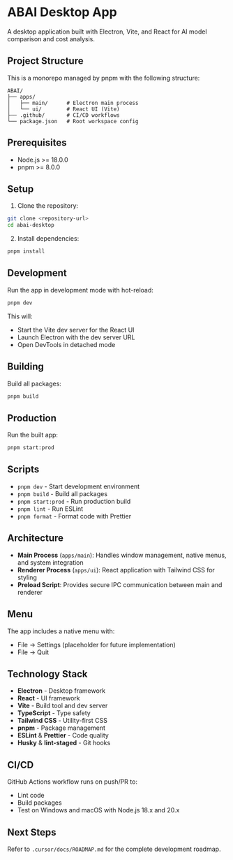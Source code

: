 # ABAI Desktop App

A desktop application built with Electron, Vite, and React for AI model comparison and cost analysis.

## Project Structure

This is a monorepo managed by pnpm with the following structure:

```
ABAI/
├── apps/
│   ├── main/      # Electron main process
│   └── ui/        # React UI (Vite)
├── .github/       # CI/CD workflows
└── package.json   # Root workspace config
```

## Prerequisites

- Node.js >= 18.0.0
- pnpm >= 8.0.0

## Setup

1. Clone the repository:

```bash
git clone <repository-url>
cd abai-desktop
```

2. Install dependencies:

```bash
pnpm install
```

## Development

Run the app in development mode with hot-reload:

```bash
pnpm dev
```

This will:

- Start the Vite dev server for the React UI
- Launch Electron with the dev server URL
- Open DevTools in detached mode

## Building

Build all packages:

```bash
pnpm build
```

## Production

Run the built app:

```bash
pnpm start:prod
```

## Scripts

- `pnpm dev` - Start development environment
- `pnpm build` - Build all packages
- `pnpm start:prod` - Run production build
- `pnpm lint` - Run ESLint
- `pnpm format` - Format code with Prettier

## Architecture

- **Main Process** (`apps/main`): Handles window management, native menus, and system integration
- **Renderer Process** (`apps/ui`): React application with Tailwind CSS for styling
- **Preload Script**: Provides secure IPC communication between main and renderer

## Menu

The app includes a native menu with:

- File → Settings (placeholder for future implementation)
- File → Quit

## Technology Stack

- **Electron** - Desktop framework
- **React** - UI framework
- **Vite** - Build tool and dev server
- **TypeScript** - Type safety
- **Tailwind CSS** - Utility-first CSS
- **pnpm** - Package management
- **ESLint** & **Prettier** - Code quality
- **Husky** & **lint-staged** - Git hooks

## CI/CD

GitHub Actions workflow runs on push/PR to:

- Lint code
- Build packages
- Test on Windows and macOS with Node.js 18.x and 20.x

## Next Steps

Refer to `.cursor/docs/ROADMAP.md` for the complete development roadmap.

